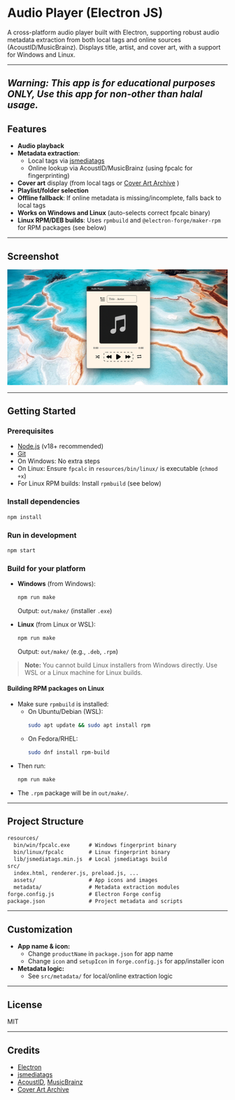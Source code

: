 # Audio Player (Electron JS)

A cross-platform audio player built with Electron, supporting robust audio metadata extraction from both local tags and online sources (AcoustID/MusicBrainz). Displays title, artist, and cover art, with a support for Windows and Linux.

---

## ***Warning: This app is for educational purposes ONLY, Use this app for non-other than halal usage.***

## Features

- **Audio playback**
- **Metadata extraction**:
  - Local tags via [jsmediatags](https://github.com/aadsm/jsmediatags)
  - Online lookup via AcoustID/MusicBrainz (using fpcalc for fingerprinting)
- **Cover art** display (from local tags or [Cover Art Archive](https://coverartarchive.org/) )
- **Playlist/folder selection**
- **Offline fallback**: If online metadata is missing/incomplete, falls back to local tags
- **Works on Windows and Linux** (auto-selects correct fpcalc binary)
- **Linux RPM/DEB builds**: Uses `rpmbuild` and `@electron-forge/maker-rpm` for RPM packages (see below)

---

## Screenshot

![Audio Player Screenshot](src/assets/screenshot.png)

---

## Getting Started

### Prerequisites

- [Node.js](https://nodejs.org/) (v18+ recommended)
- [Git](https://git-scm.com/)
- On Windows: No extra steps
- On Linux: Ensure `fpcalc` in `resources/bin/linux/` is executable (`chmod +x`)
- For Linux RPM builds: Install `rpmbuild` (see below)

### Install dependencies

```sh
npm install
```

### Run in development

```sh
npm start
```

### Build for your platform

- **Windows** (from Windows):

  ```sh
  npm run make
  ```

  Output: `out/make/` (installer `.exe`)

- **Linux** (from Linux or WSL):
  ```sh
  npm run make
  ```
  Output: `out/make/` (e.g., `.deb`, `.rpm`)

> **Note:** You cannot build Linux installers from Windows directly. Use WSL or a Linux machine for Linux builds.

#### Building RPM packages on Linux

- Make sure `rpmbuild` is installed:
  - On Ubuntu/Debian (WSL):
    ```sh
    sudo apt update && sudo apt install rpm
    ```
  - On Fedora/RHEL:
    ```sh
    sudo dnf install rpm-build
    ```
- Then run:
  ```sh
  npm run make
  ```
- The `.rpm` package will be in `out/make/`.

---

## Project Structure

```
resources/
  bin/win/fpcalc.exe      # Windows fingerprint binary
  bin/linux/fpcalc        # Linux fingerprint binary
  lib/jsmediatags.min.js  # Local jsmediatags build
src/
  index.html, renderer.js, preload.js, ...
  assets/                 # App icons and images
  metadata/               # Metadata extraction modules
forge.config.js           # Electron Forge config
package.json              # Project metadata and scripts
```

---

## Customization

- **App name & icon:**
  - Change `productName` in `package.json` for app name
  - Change `icon` and `setupIcon` in `forge.config.js` for app/installer icon
- **Metadata logic:**
  - See `src/metadata/` for local/online extraction logic

---

## License

MIT

---

## Credits

- [Electron](https://electronjs.org/)
- [jsmediatags](https://github.com/aadsm/jsmediatags)
- [AcoustID](https://acoustid.org/), [MusicBrainz](https://musicbrainz.org/)
- [Cover Art Archive](https://coverartarchive.org/)

